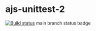# ajs-unittest-2

[![Build status](https://ci.appveyor.com/api/projects/status/51fo20j8f7dyr9ln?svg=true)](https://ci.appveyor.com/project/Nataliya-grish/ajs-unittest-2)
main branch status badge